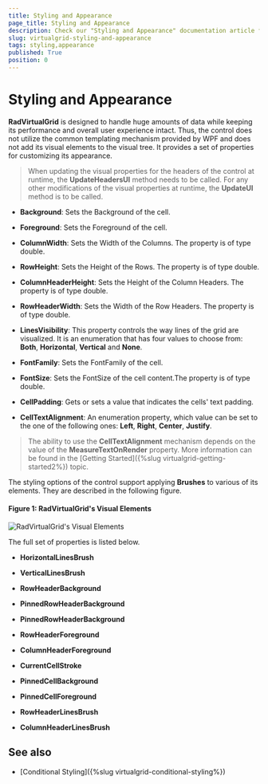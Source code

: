 ```yaml
---
title: Styling and Appearance
page_title: Styling and Appearance
description: Check our "Styling and Appearance" documentation article for the RadVirtualGrid WPF control.
slug: virtualgrid-styling-and-appearance
tags: styling,appearance
published: True
position: 0
---
```


# Styling and Appearance

__RadVirtualGrid__ is designed to handle huge amounts of data while keeping its performance and overall user experience intact. Thus, the control does not utilize the common templating mechanism provided by WPF and does not add its visual elements to the visual tree. It provides a set of properties for customizing its appearance. 

> When updating the visual properties for the headers of the control at runtime, the __UpdateHeadersUI__ method needs to be called. For any other modifications of the visual properties at runtime, the __UpdateUI__ method is to be called.

* __Background__: Sets the Background of the cell.

* __Foreground__: Sets the Foreground of the cell.

* __ColumnWidth__: Sets the Width of the Columns. The property is of type double.

* __RowHeight__: Sets the Height of the Rows. The property is of type double.

* __ColumnHeaderHeight__: Sets the Height of the Column Headers. The property is of type double.

* __RowHeaderWidth__: Sets the Width of the Row Headers. The property is of type double.

* __LinesVisibility__: This property controls the way lines of the grid are visualized. It is an enumeration that has four values to choose from: __Both__, __Horizontal__, __Vertical__ and __None__.

* __FontFamily__: Sets the FontFamily of the cell.

* __FontSize__: Sets the FontSize of the cell content.The property is of type double.

* __CellPadding__: Gets or sets a value that indicates the cells' text padding.

* __CellTextAlignment__: An enumeration property, which value can be set to the one of the following ones: __Left__, __Right__, __Center__, __Justify__.

>The ability to use the __CellTextAlignment__ mechanism depends on the value of the __MeasureTextOnRender__ property. More information can be found in the [Getting Started]({%slug virtualgrid-getting-started2%}) topic.

The styling options of the control support applying __Brushes__ to various of its elements. They are described in the following figure. 

#### __Figure 1: RadVirtualGrid's Visual Elements__ 
![RadVirtualGrid's Visual Elements](images/RadVirtualGrid_Styling_01.png)

The full set of properties is listed below.

* __HorizontalLinesBrush__

* __VerticalLinesBrush__

* __RowHeaderBackground__

* __PinnedRowHeaderBackground__

* __PinnedRowHeaderBackground__

* __RowHeaderForeground__

* __ColumnHeaderForeground__

* __CurrentCellStroke__

* __PinnedCellBackground__

* __PinnedCellForeground__

* __RowHeaderLinesBrush__

* __ColumnHeaderLinesBrush__

## See also

* [Conditional Styling]({%slug virtualgrid-conditional-styling%})
